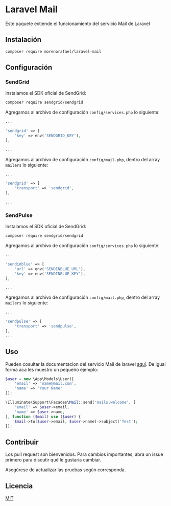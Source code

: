 # Laravel Mail

Este paquete extiende el funcionamiento del servicio Mail de Laravel

## Instalación

```bash
composer require morenorafael/laravel-mail
```

## Configuración

### SendGrid

Instalamos el SDK oficial de SendGrid:

```bash
composer require sendgrid/sendgrid
```

Agregamos al archivo de configuración `config/services.php` lo siguiente:

```php
...

'sendgrid' => [
    'key' => env('SENDGRID_KEY'),
],

...
```

Agregamos al archivo de configuración `config/mail.php`, dentro del array `mailers` lo siguiente:

```php
...

'sendgrid' => [
    'transport' => 'sendgrid',
],

...
```

### SendPulse

Instalamos el SDK oficial de SendGrid:

```bash
composer require sendgrid/sendgrid
```

Agregamos al archivo de configuración `config/services.php` lo siguiente:

```php
...

'sendinblue' => [
    'url' => env('SENDINBLUE_URL'),
    'key' => env('SENDINBLUE_KEY'),
],

...
```

Agregamos al archivo de configuración `config/mail.php`, dentro del array `mailers` lo siguiente:

```php
...

'sendpulse' => [
    'transport' => 'sendpulse',
],
...
```

## Uso

Pueden cosultar la documentacion del servicio Mail de laravel [aquí](https://laravel.com/docs/8.x/mail).
De igual forma aca les muestro un pequeño ejemplo:

```php
$user = new \App\Models\User([
    'email' => 'name@mail.com',
    'name' => 'Your Name'
]);

\Illuminate\Support\Facades\Mail::send('mails.welcome', [
    'email' => $user->email,
    'name' => $user->name,
], function ($mail) use ($user) {
    $mail->to($user->email, $user->name)->subject('Test');
});
```

## Contribuir
Los pull request son bienvenidos. Para cambios importantes, abra un issue primero para discutir qué le gustaría cambiar.

Asegúrese de actualizar las pruebas según corresponda.

## Licencia
[MIT](https://github.com/morenorafael/laravel-mail/blob/master/LICENSE.md)
